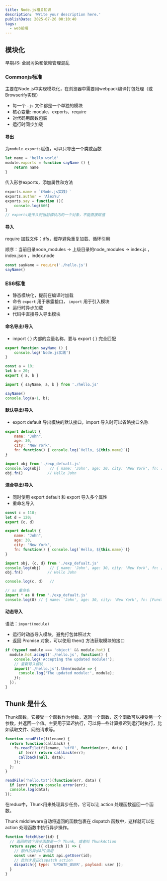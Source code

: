 ```yaml
---
title: Node.js相关知识
description: 'Write your description here.'
publishDate: 2025-07-26 00:10:40
tags:
  - web前端
---
```



## 模块化

早期JS: 全局污染和依赖管理混乱


### Commonjs标准

主要在Node.js中实现模块化，在浏览器中需要用webpack编译打包处理（或Browserify实现）

- 每一个 `.js` 文件都是一个单独的模块
- 核心变量: module、exports、require
- 对代码用函数包装
- 运行时同步加载

#### 导出

为`module.exports`赋值，可以只导出一个类或函数

```js
let name = 'hello world'
module.exports = function sayName () {
    return name
}
```

传入形参exports，添加属性和方法

```js
exports.name = `《Node.js实践》`
exports.author = 'AlexYu'
exports.say = function (){
    console.log(666)
}
// exports是传入到当前模块内的一个对象，不能直接赋值
```

#### 导入

require 加载文件：dfs，缓存避免重复加载、循环引用

顺序：当前目录node_modules -> 上级目录的node_modules -> index.js ，index.json ，index.node

```js
const sayName = require('./hello.js')
sayName()
```


### ES6标准

- 静态模块化，提前在编译时加载
- 命令 `export` 用于暴露接口， `import` 用于引入模块
- 运行时异步加载
- 代码中直接导入导出模块


#### 命名导出/导入

- import { } 内部的变量名称，要与 export { } 完全匹配

```js
export function sayName () {
    console.log('Node.js实践')
}

const a = 10;
let b = 20;
export { a, b }
```

```js
import { sayName, a, b } from './hello.js'

sayName()
console.log(a+1, b);
```


#### 默认导出/导入

- export default 导出模块的默认接口，import 导入时可以省略接口名称

```js
export default {
    name: "John",
    age: 30,
    city: "New York",
    fn: function() { console.log(`Hello, ${this.name}`)}
}
```

```js
import obj from './exp_defualt.js'
console.log(obj)    // { name: 'John', age: 30, city: 'New York', fn: [Function: fn] }
obj.fn()           // Hello John
```


#### 混合导出/导入

- 同时使用 export default 和 export 导入多个属性
- 重命名导入

```js
const c = 110;
let d = 120;
export {c, d}

export default {
    name: "John",
    age: 30,
    city: "New York",
    fn: function() { console.log(`Hello, ${this.name}`)}
}
```

```js
import obj, {c, d} from './exp_defualt.js'
console.log(obj)    // { name: 'John', age: 30, city: 'New York', fn: [Function: fn] }
obj.fn()           // Hello John

console.log(c, d)   //

// as 重命名
import * as O from './exp_defualt.js'
console.log(O) // { name: 'John', age: 30, city: 'New York', fn: [Function: fn], c: 110, d: 120 }
```

#### 动态导入

语法：`import(module)`

- 运行时动态导入模块，避免打包体积过大
- 返回 Promise 对象，可以使用 then() 方法获取模块的接口

```js
if (typeof module === 'object' && module.hot) {
  module.hot.accept('./hello.js', function() {
    console.log('Accepting the updated module!');
    // 重新导入模块
    import('./hello.js').then(module => {
      console.log('The updated module:', module);
    });
  });
}
```



## Thunk 是什么

Thunk函数，它接受一个函数作为参数，返回一个函数，这个函数可以接受另一个参数，并返回一个值。主要用于延迟执行，可以将一些计算推迟到运行时执行，比如读取文件、网络请求等。

```js
function readFile(filename) {
  return function(callback) {
    fs.readFile(filename, 'utf8', function(err, data) {
      if (err) return callback(err);
      callback(null, data);
    });
  };
}

readFile('hello.txt')(function(err, data) {
  if (err) return console.error(err);
  console.log(data);
});
```

在redux中，Thunk用来处理异步任务，它可以让 action 处理函数返回一个函数。

Thunk middleware自动将返回的函数包裹在 dispatch 函数中，这样就可以在 action 处理函数中执行异步操作。

```jsx
function fetchUser(id) {
  // 返回的这个异步函数是一个 Thunk, 或者叫 ThunkAction
  return async ({ dispatch }) => {
    // 额外的异步API调用
    const user = await api.getUser(id);
    // 此时才真正dispatch action
    dispatch({ type: 'UPDATE_USER', payload: user });
  }
}
```

